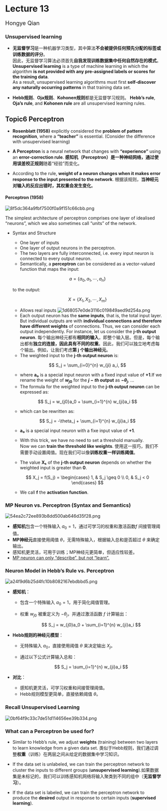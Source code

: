 # Lecture 13
<font size="4">Hongye Qian</font> 

### Unsupervised learning
- **无监督学习**是一种机器学习类型，其中算法**不会被提供任何预先分配的标签或训练数据的评分**。  
  因此，无监督学习算法必须首先**自我发现训练数据集中任何自然存在的模式**。**Unsupervised learning** is a type of machine learning in which the algorithm **is not provided with any pre-assigned labels or scores for the training data**.  
  As a result, unsupervised learning algorithms must first **self-discover any naturally occurring patterns** in that training data set.

- **Hebb规则**、**Oja规则**、**Kohonen规则**都是无监督学习规则。 **Hebb’s rule**, **Oja’s rule**, and **Kohonen rule** are all unsupervised learning rules.

## Topic6 Perceptron
- **Rosenblatt (1958)** explicitly considered the **problem of pattern recognition**, where a **“teacher”** is essential. (Consider the difference with unsupervised learning) 

- **A Perceptron** is a neural network that changes with **“experience”** using an **error-correction rule**. **感知机（Perceptron）**是一种神经网络，通过使用**误差校正规则**随着“经验”而变化。

- According to the rule, **weight of a neuron changes when it makes error response to the input presented to the network**. 根据该规则，**当神经元对输入的反应出错时，其权重会发生变化**。

#### Perceptron (1958)
![8f5dc364a9fbf7500f0a9f151c66cbb.png](https://s2.loli.net/2024/11/22/FPLoxGnbXI49jl6.png)

The simplest architecture of perceptron comprises one layer of idealised “neurons”, which we also sometimes call “units” of the network. 

- Syntax and Structure
  - One layer of inputs
  - One layer of output neurons in the perceptron.
  - The two layers are fully interconnected, i.e. every input neuron is connected to every output neuron. 
  - Semantically, a **perceptron** can be considered as a vector-valued function that maps the input:

  $$
  a = \{a_0, a_1, \cdots, a_n\}
  $$

    to the output:

    $$
  X = \{X_1, X_2, \cdots, X_m\}
  $$
  - Allows real inputs
![1d68057e0de3116c019849aed9d254a.png](https://s2.loli.net/2024/11/22/eCIDGSKEdYoNjB9.png)
  - Each output neuron has the **same inputs**, that is, the total input layer.  
  But individual outputs are with **individual connections and therefore have different weights** of connections.  Thus, we can consider each output independently.  For instance, let us consider the **j-th output neuron**. 每个输出神经元都有**相同的输入**，即整个输入层。但是，每个输出都有**独立的连接，因此具有不同的权重**。因此，我们可以独立地考虑每个输出。例如，让我们考虑**第 j 个输出神经元**。
  - The weighted input to the **j-th output neuron** is:

  $$
  S_j = \sum_{i=0}^{n} w_{ji} a_i,
  $$
  
  -  where **a₀** is a special input neuron with a fixed input value of **+1**.If we rename the weight of **$w_{j0}$** for the **$j-th$ output** as **$−θ_j$**, ...
  - The formula for the weighted input to the **j-th output neuron** can be expressed as:

  $$
  S_j = w_{j0}a_0 + \sum_{i=1}^{n} w_{ji}a_i
  $$

  - which can be rewritten as:

  $$
  S_j = -\theta_j + \sum_{i=1}^{n} w_{ji}a_i
  $$
  -  **a₀** is a special input neuron with a fixe input value of **+1**.  
  
  - With this trick, we have no need to set a threshold manually.  
  Now we can **train the threshold like weights**. 使用这一技巧，我们不需要手动设置阈值。现在我们可以像**训练权重一样训练阈值**。
  - The value **Xₖ** of the **j-th output neuron** depends on whether the weighted input is greater than **0**.

  $$
  X_j = f(S_j) = 
  \begin{cases} 
  1, & S_j \geq 0 \\
  0, & S_j < 0 
  \end{cases}
  $$

  - We call **f** the **activation function**.

### MP Neuron vs. Perceptron (Syntax and Semantics)
![54ea2c72ee893b8dd500ab646d35f28.png](https://s2.loli.net/2024/11/22/gTBAkLaphVWiEsQ.png)


- **感知机**包含一个特殊输入 $a_0 = 1$，通过可学习的权重和激活函数$f$ 间接管理阈值。  
- **MP神经元**直接使用阈值 $\theta$，无需特殊输入，根据输入总和是否超过 $\theta$ 来确定输出。  
- 感知机更灵活，可用于训练；MP神经元更简单，但适应性较差。
-  <u>MP neuron can only “describe”, but not “learn”. </u>

### Neuron Model in Hebb’s Rule vs. Perceptron
![a24f9d6b25d4fc10b8082167ebdbbd5.png](https://s2.loli.net/2024/11/22/Crjm2ci4DJIalbt.png)
- **感知机**：
  - 包含一个特殊输入 $a_0 = 1$，用于简化阈值管理。
  - 权重 $w_{j0}$ 被重定义为 $-\theta_j$，并通过激活函数 $f$ 计算输出：
  
    $$
    S_j = w_{j0}a_0 + \sum_{i=1}^{n} w_{ji}a_i
    $$

- **Hebb规则的神经元模型**：
  - 无特殊输入 $a_0$，直接使用阈值 $\theta$ 来决定输出 $X_j$。
  - 通过以下公式计算输入总和：
  
    $$
    S_j = \sum_{i=1}^{n} w_{ji}a_i
    $$

- **对比**：
  - 感知机更灵活，可学习权重和间接管理阈值。
  - Hebb规则模型更简单，直接依赖阈值 $\theta$。

### Recall Unsupervised Learning
![0bf64f9c33c7de51d114656ee39b334.png](https://s2.loli.net/2024/11/22/fMyi2neh7U6AFob.png)

### What can a Perceptron be used for?
- Similar to Hebb’s rule, we adjust **weights** (training) between two layers to learn knowledge from a given data set.  类似于Hebb规则，我们通过调整**权重**（训练）在两层之间从给定的数据集中学习知识。
- If the data set is unlabeled, we can train the perceptron network to cluster the inputs to different groups (**unsupervised learning**).如果数据集是未标记的，我们可以训练感知机网络将输入聚类到不同的组中（**无监督学习**）。

- If the data set is labeled, we can train the perceptron network to produce the **desired** output in response to certain inputs (**supervised learning**).



























